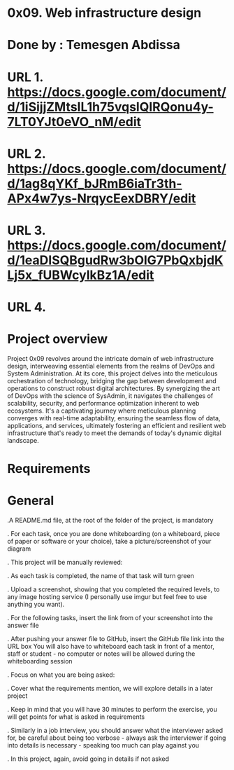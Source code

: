 # 0x09. Web infrastructure design
# Done by : Temesgen Abdissa
# URL 1. https://docs.google.com/document/d/1iSijjZMtsIL1h75vqslQIRQonu4y-7LT0YJt0eVO_nM/edit
# URL 2. https://docs.google.com/document/d/1ag8qYKf_bJRmB6iaTr3th-APx4w7ys-NrqycEexDBRY/edit
# URL 3. https://docs.google.com/document/d/1eaDISQBgudRw3bOlG7PbQxbjdKLj5x_fUBWcylkBz1A/edit
# URL 4. 

# Project overview 
Project 0x09 revolves around the intricate domain of web infrastructure design, interweaving essential elements from the realms of DevOps and System Administration. At its core, this project delves into the meticulous orchestration of technology, bridging the gap between development and operations to construct robust digital architectures. By synergizing the art of DevOps with the science of SysAdmin, it navigates the challenges of scalability, security, and performance optimization inherent to web ecosystems. It's a captivating journey where meticulous planning converges with real-time adaptability, ensuring the seamless flow of data, applications, and services, ultimately fostering an efficient and resilient web infrastructure that's ready to meet the demands of today's dynamic digital landscape.
# Requirements
# General

.A README.md file, at the root of the folder of the project, is mandatory

. For each task, once you are done whiteboarding (on a whiteboard, piece of paper or software or your choice), take a picture/screenshot of your diagram

. This project will be manually reviewed:

. As each task is completed, the name of that task will turn green

. Upload a screenshot, showing that you completed the required levels, to any image hosting service (I personally use imgur but feel free to use anything you want).

. For the following tasks, insert the link from of your screenshot into the answer file

. After pushing your answer file to GitHub, insert the GitHub file link into the URL box
You will also have to whiteboard each task in front of a mentor, staff or student - no computer or notes will be allowed during the whiteboarding session

. Focus on what you are being asked:

. Cover what the requirements mention, we will explore details in a later project

. Keep in mind that you will have 30 minutes to perform the exercise, you will get points for what is asked in requirements

. Similarly in a job interview, you should answer what the interviewer asked for, be careful about being too verbose - always ask the interviewer if going into details 
is necessary - speaking too much can play against you

. In this project, again, avoid going in details if not asked





